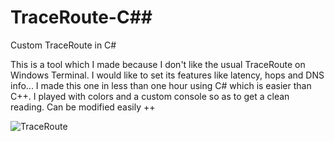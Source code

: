 # TraceRoute-C##
Custom TraceRoute in C#

This is a tool which I made because I don't like the usual TraceRoute on Windows Terminal. 
I would like to set its features like latency, hops and DNS info...
I made this one in less than one hour using C# which is easier than C++. 
I played with colors and a custom console so as to get a clean reading.
Can be modified easily ++

![TraceRoute](https://user-images.githubusercontent.com/17862708/212743410-12aaabfa-a53a-47a7-83e9-e6522ee84b1e.png)
